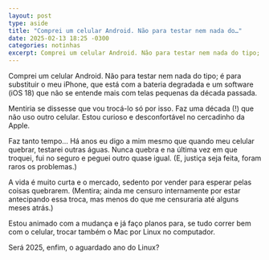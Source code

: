 ```yaml
---
layout: post
type: aside
title: "Comprei um celular Android. Não para testar nem nada do…"
date: 2025-02-13 18:25 -0300
categories: notinhas
excerpt: Comprei um celular Android. Não para testar nem nada do tipo; é para substituir o meu iPhone, que está com a bateria degradada e um software (iOS 18) que não se entende mais com telas pequenas da década passada…
---
```

Comprei um celular Android. Não para testar nem nada do tipo; é para substituir o meu iPhone, que está com a bateria degradada e um software (iOS&nbsp;18) que não se entende mais com telas pequenas da década passada.

Mentiria se dissesse que vou trocá-lo só por isso. Faz uma década (!) que não uso outro celular. Estou curioso e desconfortável no cercadinho da Apple.

Faz tanto tempo… Há anos eu digo a mim mesmo que quando meu celular quebrar, testarei outras águas. Nunca quebra e na última vez em que troquei, fui no seguro e peguei outro quase igual. (E, justiça seja feita, foram raros os problemas.)

A vida é muito curta e o mercado, sedento por vender para esperar pelas coisas quebrarem. (Mentira; ainda me censuro internamente por estar antecipando essa troca, mas menos do que me censuraria até alguns meses atrás.)

Estou animado com a mudança e já faço planos para, se tudo correr bem com o celular, trocar também o Mac por Linux no computador.

Será 2025, enfim, o aguardado ano do Linux?
